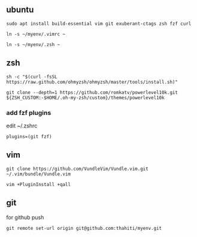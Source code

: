 ## ubuntu
`sudo apt install build-essential vim git exuberant-ctags zsh fzf curl`

`ln -s ~/myenv/.vimrc ~`

`ln -s ~/myenv/.zsh ~`

## zsh
`sh -c "$(curl -fsSL https://raw.github.com/ohmyzsh/ohmyzsh/master/tools/install.sh)"`

`git clone --depth=1 https://github.com/romkatv/powerlevel10k.git ${ZSH_CUSTOM:-$HOME/.oh-my-zsh/custom}/themes/powerlevel10k`

### add fzf plugins
edit ~/.zshrc

`plugins=(git fzf)`


## vim
`git clone https://github.com/VundleVim/Vundle.vim.git ~/.vim/bundle/Vundle.vim`

`vim +PluginInstall +qall`

## git
for github push

`git remote set-url origin git@github.com:thahiti/myenv.git`
